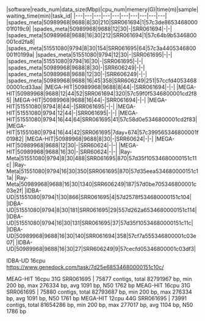 

|software|reads_num|data_size(Mbp)|cpu_num|memery(G)|time(m)|sample|waiting_time(min)|task_id|
|---|---|---|---|---|---|---|---|---|---|
|spades_meta|50989968|9688|8|30|210|SRR061694|1|57c3de865346800001f019c9|
|spades_meta|50989968|9688|12|30|-|SRR061694|-|-|
|spades_meta|50989968|9688|16|30|212|SRR061694|1|57c64b9b5346800001cd2fa8|
|spades_meta|51551080|9794|8|30|154|SRR061695|64|57c3a4405346800001f0199a|
|spades_meta|51551080|9794|12|30|-|SRR061695|-|-|
|spades_meta|51551080|9794|16|30|-|SRR061695|-|-|
|spades_meta|50989968|9688|8|30|-|SRR606249|-|-|
|spades_meta|50989968|9688|12|30|-|SRR606249|-|-|
|spades_meta|50989968|9688|16|45|358|SRR606249|251|57ccfd405346800001cd33aa|
|MEGA-HIT|50989968|9688|8|44|-|SRR061694|-|-|
|MEGA-HIT|50989968|9688|12|44|52|SRR061694|320|57c59f0f5346800001cd2f85|
|MEGA-HIT|50989968|9688|16|44|-|SRR061694|-|-|
|MEGA-HIT|51551080|9794|8|44|-|SRR061695|-|-|
|MEGA-HIT|51551080|9794|12|44|-|SRR061695|-|-|
|MEGA-HIT|51551080|9794|16|44|64|SRR061695|41|57c58d0e5346800001cd2f83|
|MEGA-HIT|51551080|9794|16|44|42|SRR061695|7day+674|57c399565346800001f01982|
|MEGA-HIT|50989968|9688|8|30|-|SRR60624|-|-|
|MEGA-HIT|50989968|9688|12|30|-|SRR60624|-|-|
|MEGA-HIT|50989968|9688|16|30|-|SRR60624|-|-|
|Ray-Meta|51551080|9794|8|30|488|SRR061695|870|57d35f10534680000151c11c|
|Ray-Meta|51551080|9794|16|30|350|SRR061695|870|57d35eea534680000151c11a|
|Ray-Meta|50989968|9688|16|30|1340|SRR606249|187|57d0be705346800001c03e2f|
|IDBA-UD|51551080|9794|1|30|866|SRR061695|4|57d2578f534680000151c104|
|IDBA-UD|51551080|9794|8|30|181|SRR061695|29|557d262a6534680000151c114|
|IDBA-UD|51551080|9794|16|30|131|SRR061695|37|57d35f10534680000151c11c|
|IDBA-UD|50989968|9688|16|30|140|SRR061694|358|57cf7a555346800001c03e07|
|IDBA-UD|50989968|9688|16|30|27|SRR606249|9|57cecfd05346800001c03df3|



IDBA-UD 16cpu https://www.genedock.com/task/7d25e68534680000151c10c/

MEAG-HIT 16cpu 31G SRR061695 | 75877 contigs, total 82791967 bp, min 200 bp, max 276334 bp, avg 1091 bp, N50 1762 bp
MEAG-HIT 16cpu 31G SRR061695 | 75880 contigs, total 82793687 bp, min 200 bp, max 276334 bp, avg 1091 bp, N50 1761 bp
MEGA-HIT 12cpu 44G SRR061695 | 73991 contigs, total 81654286 bp, min 200 bp, max 277017 bp, avg 1104 bp, N50 1786 bp
